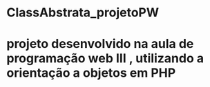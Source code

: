 # ClassAbstrata_projetoPW
# projeto desenvolvido na aula de programação web III , utilizando a orientação a objetos em PHP
